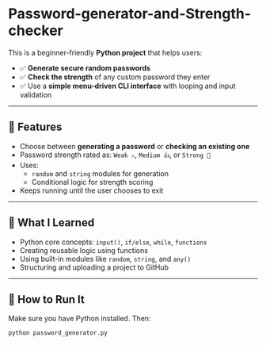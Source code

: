 # Password-generator-and-Strength-checker

This is a beginner-friendly **Python project** that helps users:

- ✅ **Generate secure random passwords**
- ✅ **Check the strength** of any custom password they enter
- ✅ Use a **simple menu-driven CLI interface** with looping and input validation

---

## 🚀 Features

- Choose between **generating a password** or **checking an existing one**
- Password strength rated as: `Weak ⚠️`, `Medium 👍`, or `Strong 💪`
- Uses:
  - `random` and `string` modules for generation
  - Conditional logic for strength scoring
- Keeps running until the user chooses to exit

---

## 🧠 What I Learned

- Python core concepts: `input()`, `if/else`, `while`, `functions`
- Creating reusable logic using functions
- Using built-in modules like `random`, `string`, and `any()`
- Structuring and uploading a project to GitHub

---

## 🏁 How to Run It

Make sure you have Python installed. Then:

```bash
python password_generator.py
